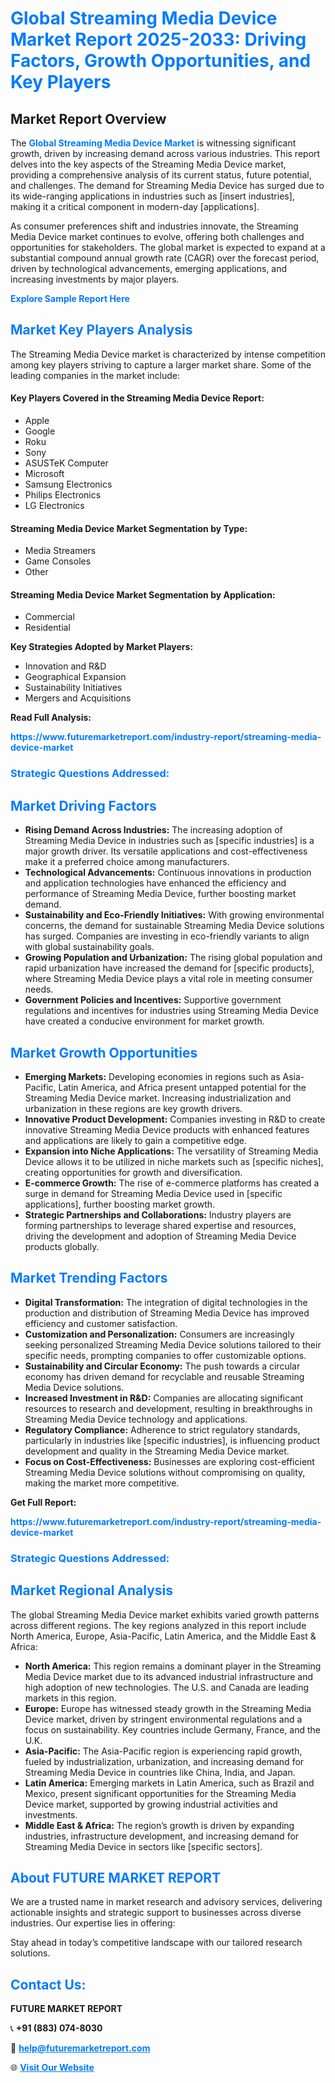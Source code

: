 <h1 style="color: #007BFF;">Global Streaming Media Device Market Report 2025-2033: Driving Factors, Growth Opportunities, and Key Players</h1>

<section id="overview">
<h2>Market Report Overview</h2>
<p>The <a href="https://www.futuremarketreport.com/industry-report/streaming-media-device-market" style="color: #007BFF; text-decoration: none;"><strong>Global Streaming Media Device Market</strong></a> is witnessing significant growth, driven by increasing demand across various industries. This report delves into the key aspects of the Streaming Media Device market, providing a comprehensive analysis of its current status, future potential, and challenges. The demand for Streaming Media Device has surged due to its wide-ranging applications in industries such as [insert industries], making it a critical component in modern-day [applications].</p>
<p>As consumer preferences shift and industries innovate, the Streaming Media Device market continues to evolve, offering both challenges and opportunities for stakeholders. The global market is expected to expand at a substantial compound annual growth rate (CAGR) over the forecast period, driven by technological advancements, emerging applications, and increasing investments by major players.</p>
</section>

<section id="overview">
<p><a href="https://www.futuremarketreport.com/request-sample/reportId=93038" style="color: #007BFF; text-decoration: none;"><strong>Explore Sample Report Here</strong></a></p>
</section>

<section id="key-players">
<h2 style="color: #007BFF;">Market Key Players Analysis</h2>
<p>The Streaming Media Device market is characterized by intense competition among key players striving to capture a larger market share. Some of the leading companies in the market include:</p>
<h4>Key Players Covered in the Streaming Media Device Report:</h4>
<ul><li>Apple</li><li>Google</li><li>Roku</li><li>Sony</li><li>ASUSTeK Computer</li><li>Microsoft</li><li>Samsung Electronics</li><li>Philips Electronics</li><li>LG Electronics</li></ul>
<h4>Streaming Media Device Market Segmentation by Type:</h4>
<ul><li>Media Streamers</li><li>Game Consoles</li><li>Other</li></ul>

<h4>Streaming Media Device Market Segmentation by Application:</h4>
<ul><li>Commercial</li><li>Residential</li></ul>
<p><strong>Key Strategies Adopted by Market Players:</strong></p>
<ul>
<li>Innovation and R&D</li>
<li>Geographical Expansion</li>
<li>Sustainability Initiatives</li>
<li>Mergers and Acquisitions</li>
</ul>
</section>

<section>
<p><strong>Read Full Analysis: </strong></p><a href="https://www.futuremarketreport.com/industry-report/streaming-media-device-market" style="color: #007BFF; text-decoration: none;"><strong>https://www.futuremarketreport.com/industry-report/streaming-media-device-market</strong></a>
<h3 style="color: #007BFF;">Strategic Questions Addressed:</h3>
</section>

<section id="driving-factors">
<h2 style="color: #007BFF;">Market Driving Factors</h2>
<ul>
<li><strong>Rising Demand Across Industries:</strong> The increasing adoption of Streaming Media Device in industries such as [specific industries] is a major growth driver. Its versatile applications and cost-effectiveness make it a preferred choice among manufacturers.</li>
<li><strong>Technological Advancements:</strong> Continuous innovations in production and application technologies have enhanced the efficiency and performance of Streaming Media Device, further boosting market demand.</li>
<li><strong>Sustainability and Eco-Friendly Initiatives:</strong> With growing environmental concerns, the demand for sustainable Streaming Media Device solutions has surged. Companies are investing in eco-friendly variants to align with global sustainability goals.</li>
<li><strong>Growing Population and Urbanization:</strong> The rising global population and rapid urbanization have increased the demand for [specific products], where Streaming Media Device plays a vital role in meeting consumer needs.</li>
<li><strong>Government Policies and Incentives:</strong> Supportive government regulations and incentives for industries using Streaming Media Device have created a conducive environment for market growth.</li>
</ul>
</section>

<section id="growth-opportunities">
<h2 style="color: #007BFF;">Market Growth Opportunities</h2>
<ul>
<li><strong>Emerging Markets:</strong> Developing economies in regions such as Asia-Pacific, Latin America, and Africa present untapped potential for the Streaming Media Device market. Increasing industrialization and urbanization in these regions are key growth drivers.</li>
<li><strong>Innovative Product Development:</strong> Companies investing in R&D to create innovative Streaming Media Device products with enhanced features and applications are likely to gain a competitive edge.</li>
<li><strong>Expansion into Niche Applications:</strong> The versatility of Streaming Media Device allows it to be utilized in niche markets such as [specific niches], creating opportunities for growth and diversification.</li>
<li><strong>E-commerce Growth:</strong> The rise of e-commerce platforms has created a surge in demand for Streaming Media Device used in [specific applications], further boosting market growth.</li>
<li><strong>Strategic Partnerships and Collaborations:</strong> Industry players are forming partnerships to leverage shared expertise and resources, driving the development and adoption of Streaming Media Device products globally.</li>
</ul>
</section>

<section id="trending-factors">
<h2 style="color: #007BFF;">Market Trending Factors</h2>
<ul>
<li><strong>Digital Transformation:</strong> The integration of digital technologies in the production and distribution of Streaming Media Device has improved efficiency and customer satisfaction.</li>
<li><strong>Customization and Personalization:</strong> Consumers are increasingly seeking personalized Streaming Media Device solutions tailored to their specific needs, prompting companies to offer customizable options.</li>
<li><strong>Sustainability and Circular Economy:</strong> The push towards a circular economy has driven demand for recyclable and reusable Streaming Media Device solutions.</li>
<li><strong>Increased Investment in R&D:</strong> Companies are allocating significant resources to research and development, resulting in breakthroughs in Streaming Media Device technology and applications.</li>
<li><strong>Regulatory Compliance:</strong> Adherence to strict regulatory standards, particularly in industries like [specific industries], is influencing product development and quality in the Streaming Media Device market.</li>
<li><strong>Focus on Cost-Effectiveness:</strong> Businesses are exploring cost-efficient Streaming Media Device solutions without compromising on quality, making the market more competitive.</li>
</ul>
</section>

<section>
<p><strong>Get Full Report: </strong></p><a href="https://www.futuremarketreport.com/industry-report/streaming-media-device-market" style="color: #007BFF; text-decoration: none;"><strong>https://www.futuremarketreport.com/industry-report/streaming-media-device-market</strong></a>
<h3 style="color: #007BFF;">Strategic Questions Addressed:</h3>
</section>


<section id="regional-analysis">
<h2 style="color: #007BFF;">Market Regional Analysis</h2>
<p>The global Streaming Media Device market exhibits varied growth patterns across different regions. The key regions analyzed in this report include North America, Europe, Asia-Pacific, Latin America, and the Middle East & Africa:</p>
<ul>
<li><strong>North America:</strong> This region remains a dominant player in the Streaming Media Device market due to its advanced industrial infrastructure and high adoption of new technologies. The U.S. and Canada are leading markets in this region.</li>
<li><strong>Europe:</strong> Europe has witnessed steady growth in the Streaming Media Device market, driven by stringent environmental regulations and a focus on sustainability. Key countries include Germany, France, and the U.K.</li>
<li><strong>Asia-Pacific:</strong> The Asia-Pacific region is experiencing rapid growth, fueled by industrialization, urbanization, and increasing demand for Streaming Media Device in countries like China, India, and Japan.</li>
<li><strong>Latin America:</strong> Emerging markets in Latin America, such as Brazil and Mexico, present significant opportunities for the Streaming Media Device market, supported by growing industrial activities and investments.</li>
<li><strong>Middle East & Africa:</strong> The region’s growth is driven by expanding industries, infrastructure development, and increasing demand for Streaming Media Device in sectors like [specific sectors].</li>
</ul>
</section>

<footer>
<h2 style="color: #007BFF;">About FUTURE MARKET REPORT</h2>
<p>We are a trusted name in market research and advisory services, delivering actionable insights and strategic support to businesses across diverse industries. Our expertise lies in offering:</p>

<p>Stay ahead in today’s competitive landscape with our tailored research solutions.</p>

<h2 style="color: #007BFF;">Contact Us:</h2>
<p><strong>FUTURE MARKET REPORT</strong></p>
<p>📞 <strong>+91 (883) 074-8030</strong></p>
<p>📧 <strong><a href="mailto:help@futuremarketreport.com" style="color: #007BFF;">help@futuremarketreport.com</a></strong></p>
<p>🌐 <strong><a href="https://www.futuremarketreport.com/" style="color: #007BFF;">Visit Our Website</a></strong></p>
</footer>